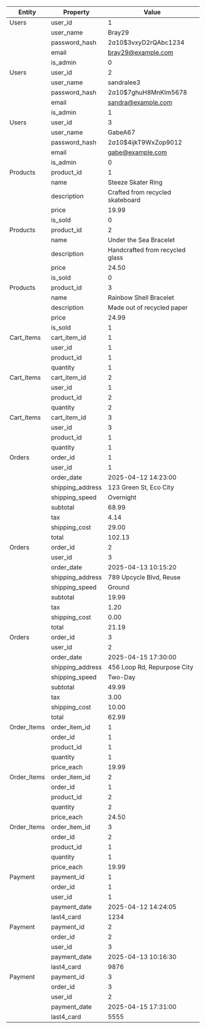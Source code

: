 | Entity       | Property          | Value                                       |
|--------------|-------------------|---------------------------------------------|
| Users        | user_id           | 1                                           |
|              | user_name         | Bray29                                      |
|              | password_hash     | $2a$10$3vxyD2rQAbc1234                      |
|              | email             | bray29@example.com                          |
|              | is_admin          | 0                                           |
| Users        | user_id           | 2                                           |
|              | user_name         | sandralee3                                  |
|              | password_hash     | $2a$10$7ghuH8MnKlm5678                      |
|              | email             | sandra@example.com                          |
|              | is_admin          | 1                                           |
| Users        | user_id           | 3                                           |
|              | user_name         | GabeA67                                     |
|              | password_hash     | $2a$10$4ijkT9WxZop9012                      |
|              | email             | gabe@example.com                            |
|              | is_admin          | 0                                           |
| Products     | product_id        | 1                                           |
|              | name              | Steeze Skater Ring                          |
|              | description       | Crafted from recycled skateboard            |
|              | price             | 19.99                                       |
|              | is_sold           | 0                                           |
| Products     | product_id        | 2                                           |
|              | name              | Under the Sea Bracelet                      |
|              | description       | Handcrafted from recycled glass             |
|              | price             | 24.50                                       |
|              | is_sold           | 0                                           |
| Products     | product_id        | 3                                           |
|              | name              | Rainbow Shell Bracelet                      |
|              | description       | Made out of recycled paper                  |
|              | price             | 24.99                                       |
|              | is_sold           | 1                                           |
| Cart_Items   | cart_item_id      | 1                                           |
|              | user_id           | 1                                           |
|              | product_id        | 1                                           |
|              | quantity          | 1                                           |
| Cart_Items   | cart_item_id      | 2                                           |
|              | user_id           | 1                                           |
|              | product_id        | 2                                           |
|              | quantity          | 2                                           |
| Cart_Items   | cart_item_id      | 3                                           |
|              | user_id           | 3                                           |
|              | product_id        | 1                                           |
|              | quantity          | 1                                           |
| Orders       | order_id          | 1                                           |
|              | user_id           | 1                                           |
|              | order_date        | 2025-04-12 14:23:00                         |
|              | shipping_address  | 123 Green St, Eco City                      |
|              | shipping_speed    | Overnight                                   |
|              | subtotal          | 68.99                                       |
|              | tax               | 4.14                                        |
|              | shipping_cost     | 29.00                                       |
|              | total             | 102.13                                      |
| Orders       | order_id          | 2                                           |
|              | user_id           | 3                                           |
|              | order_date        | 2025-04-13 10:15:20                         |
|              | shipping_address  | 789 Upcycle Blvd, Reuse                     |
|              | shipping_speed    | Ground                                      |
|              | subtotal          | 19.99                                       |
|              | tax               | 1.20                                        |
|              | shipping_cost     | 0.00                                        |
|              | total             | 21.19                                       |
| Orders       | order_id          | 3                                           |
|              | user_id           | 2                                           |
|              | order_date        | 2025-04-15 17:30:00                         |
|              | shipping_address  | 456 Loop Rd, Repurpose City                |
|              | shipping_speed    | Two-Day                                     |
|              | subtotal          | 49.99                                       |
|              | tax               | 3.00                                        |
|              | shipping_cost     | 10.00                                       |
|              | total             | 62.99                                       |
| Order_Items  | order_item_id     | 1                                           |
|              | order_id          | 1                                           |
|              | product_id        | 1                                           |
|              | quantity          | 1                                           |
|              | price_each        | 19.99                                       |
| Order_Items  | order_item_id     | 2                                           |
|              | order_id          | 1                                           |
|              | product_id        | 2                                           |
|              | quantity          | 2                                           |
|              | price_each        | 24.50                                       |
| Order_Items  | order_item_id     | 3                                           |
|              | order_id          | 2                                           |
|              | product_id        | 1                                           |
|              | quantity          | 1                                           |
|              | price_each        | 19.99                                       |
| Payment      | payment_id        | 1                                           |
|              | order_id          | 1                                           |
|              | user_id           | 1                                           |
|              | payment_date      | 2025-04-12 14:24:05                         |
|              | last4_card        | 1234                                        |
| Payment      | payment_id        | 2                                           |
|              | order_id          | 2                                           |
|              | user_id           | 3                                           |
|              | payment_date      | 2025-04-13 10:16:30                         |
|              | last4_card        | 9876                                        |
| Payment      | payment_id        | 3                                           |
|              | order_id          | 3                                           |
|              | user_id           | 2                                           |
|              | payment_date      | 2025-04-15 17:31:00                         |
|              | last4_card        | 5555                                        |
